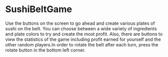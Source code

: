 # SushiBeltGame
Use the buttons on the screen to go ahead and create various plates of sushi on the belt. You can choose between a wide variety of ingredients and plate colors to try and create the most profit. Also, there are buttons to view the statistics of the game including profit earned for yourself and the other random players.In order to rotate the belt after each turn, press the rotate button in the bottom left corner.